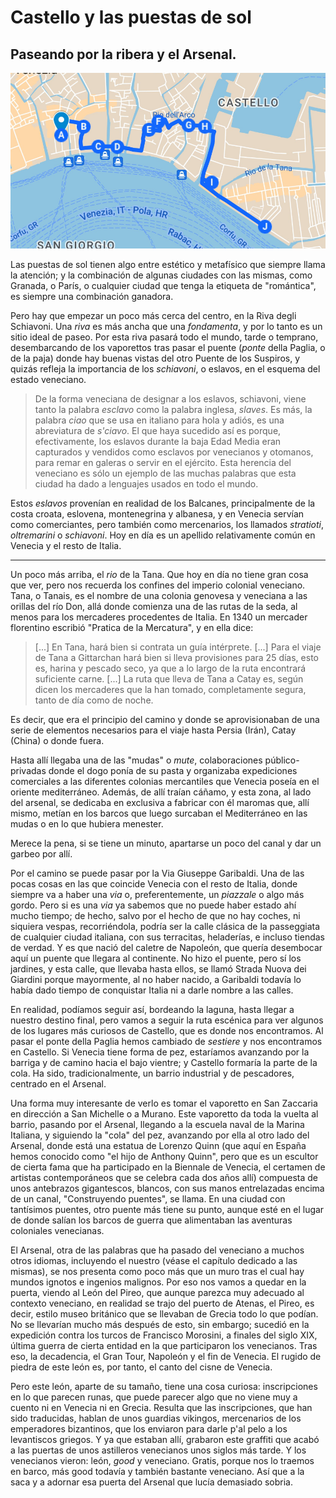 # Castello y las puestas de sol
## Paseando por la ribera y el Arsenal.

![Un mapita del paseo](img/paseo-3.png)

Las puestas de sol tienen algo entre estético y metafísico que siempre
llama la atención; y la combinación de algunas ciudades con las
mismas, como Granada, o París, o cualquier ciudad que tenga la
etiqueta de "romántica", es siempre una combinación ganadora.

Pero hay que empezar un poco más cerca del centro, en la Riva degli
Schiavoni. Una *riva* es más ancha que una *fondamenta*, y por lo tanto
es un sitio ideal de paseo. Por esta riva pasará todo el mundo, tarde
o temprano, desembarcando de los vaporettos tras pasar el puente
(*ponte* della Paglia, o de la paja) donde
hay buenas vistas del otro Puente de los Suspiros, y quizás refleja la
importancia de los *schiavoni*, o eslavos, en el esquema del estado
veneciano.

> De la forma veneciana de designar a los eslavos, schiavoni, viene
> tanto la palabra *esclavo* como la palabra inglesa, *slaves*. Es
> más, la palabra *ciao* que se usa en italiano para hola y adiós, es
> una abreviatura de *s'ciavo*. El que haya sucedido así es porque,
> efectivamente, los eslavos durante la baja Edad Media eran
> capturados y vendidos como esclavos por venecianos y otomanos, para
> remar en galeras o servir en el ejército. Esta herencia del
> veneciano es sólo un ejemplo de las muchas palabras que esta ciudad
> ha dado a lenguajes usados en todo el mundo.

Estos *eslavos* provenían en realidad de los Balcanes, principalmente
de la costa croata, eslovena, montenegrina y albanesa, y en Venecia
servían como comerciantes, pero también como mercenarios, los llamados
*stratioti*, *oltremarini* o *schiavoni*. Hoy en día es un apellido relativamente
común en Venecia y el resto de Italia.

---

Un poco más arriba, el *rio* de la Tana. Que hoy en día no tiene gran cosa que
ver, pero nos recuerda los confines del imperio colonial veneciano. Tana, o
Tanais, es el nombre de una colonia genovesa y veneciana a las orillas del río
Don, allá donde comienza una de las rutas de la seda, al menos para los
mercaderes procedentes de Italia. En 1340 un mercader florentino escribió
"Pratica de la Mercatura", y en ella dice:

> [...] En Tana, hará bien si contrata un guía intérprete. [...] Para el viaje
> de Tana a Gittarchan hará bien si lleva provisiones para 25 días, esto es,
> harina y pescado seco, ya que a lo largo de la ruta encontrará suficiente
> carne. [...] La ruta que lleva de Tana a Catay es, según dicen los mercaderes
> que la han tomado, completamente segura, tanto de día como de noche.

Es decir, que era el principio del camino y donde se aprovisionaban de una serie
de elementos necesarios para el viaje hasta Persia (Irán), Catay (China) o donde
fuera. 

Hasta allí llegaba una de las "mudas" o
*mute*, colaboraciones público-privadas donde el dogo ponía de su pasta y
organizaba expediciones comerciales a las diferentes colonias mercantiles que
Venecia poseía en el oriente mediterráneo. Además, de allí traían cáñamo, y esta
zona, al lado del arsenal, se dedicaba en exclusiva a fabricar con él maromas que, allí
mismo, metían en los barcos que luego surcaban el Mediterráneo en las mudas o en
lo que hubiera menester.


Merece la pena, si se tiene un minuto, apartarse un
poco del canal y dar un garbeo por allí.

Por el camino se puede pasar por la Via Giuseppe Garibaldi. Una de las pocas
cosas en las que coincide Venecia con el resto de Italia, donde siempre va a
haber una *via* o, preferentemente, un *piazzale* o algo más gordo. Pero si es
una *via* ya sabemos que no puede haber estado ahí mucho tiempo; de hecho, salvo
por el hecho de que no hay coches, ni siquiera vespas, recorriéndola, podría ser
la calle clásica de la passeggiata de cualquier ciudad italiana, con sus
terracitas, heladerías, e incluso tiendas de verdad. Y es que nació del caletre
de Napoleón, que quería desembocar aquí un puente que llegara al continente. No
hizo el puente, pero sí los jardines, y esta calle, que llevaba hasta ellos, se
llamó Strada Nuova dei Giardini porque mayormente, al no haber nacido, a
Garibaldi todavía lo había dado tiempo de conquistar Italia ni a darle nombre a
las calles.

En realidad, podíamos seguir así, bordeando la laguna, hasta llegar a
nuestro destino final, pero vamos a seguir la ruta escénica para ver
algunos de los lugares más curiosos de Castello, que es donde nos
encontramos. Al pasar el ponte della Paglia hemos cambiado de
*sestiere* y nos encontramos en Castello. Si Venecia tiene forma de
pez, estaríamos avanzando por la barriga y de camino hacia el bajo vientre; y Castello formaría la parte
de la cola. Ha sido, tradicionalmente, un barrio industrial y de pescadores,
centrado en el Arsenal.

Una forma muy interesante de verlo es tomar el vaporetto en San Zaccaria en
dirección a San Michelle o a Murano. Este vaporetto da toda la vuelta al barrio,
pasando por el Arsenal, llegando a la escuela naval de la Marina Italiana, y
siguiendo la "cola" del pez, avanzando por ella al otro lado del Arsenal, donde
está una estatua de Lorenzo Quinn (que aquí en España hemos conocido como "el
hijo de Anthony Quinn", pero que es un escultor de cierta fama que ha
participado en la Biennale de Venecia, el certamen de artistas contemporáneos que
se celebra cada dos años allí) compuesta de unos antebrazos gigantescos,
blancos, con sus manos entrelazadas encima de un canal, "Construyendo puentes",
se llama. En una ciudad con tantísimos puentes, otro puente más tiene su punto,
aunque esté en el lugar de donde salían los barcos de guerra que alimentaban las
aventuras coloniales venecianas.

El Arsenal, otra de las palabras que ha pasado del veneciano a muchos otros idiomas, incluyendo el nuestro (véase el
capítulo dedicado a las mismas), se nos presenta como poco más que un muro tras
el cual hay mundos ignotos e ingenios malignos. Por eso nos vamos a quedar en la
puerta, viendo al León del Pireo, que aunque parezca muy adecuado al contexto
veneciano, en realidad se trajo del puerto de Atenas, el Pireo, es decir, estilo
museo británico que se llevaban de Grecia todo lo que podían. No se llevarían mucho más después de esto, sin embargo; sucedió en la expedición contra los turcos de Francisco Morosini, a finales del siglo XIX, última guerra de cierta entidad en la que participaron los venecianos. Tras eso, la decadencia, el Gran Tour, Napoleón y el fin de Venecia. El rugido de piedra de este león es, por tanto, el canto del cisne de Venecia.

Pero este león,
aparte de su tamaño, tiene una cosa curiosa: inscripciones en lo que parecen
runas, que puede parecer algo que no viene muy a cuento ni en Venecia ni en
Grecia. Resulta que las inscripciones, que han sido traducidas, hablan de unos
guardias vikingos, mercenarios de los emperadores bizantinos, que los enviaron
para darle p'al pelo a los levantiscos griegos. Y ya que estaban allí, grabaron
este graffiti que acabó a las puertas de unos astilleros venecianos unos siglos
más tarde. Y los venecianos vieron: león, *good* y veneciano. Gratis, porque nos lo traemos en barco, más good todavía y también bastante veneciano. Así que a la saca y a adornar esa puerta del Arsenal que lucía demasiado sobria.

